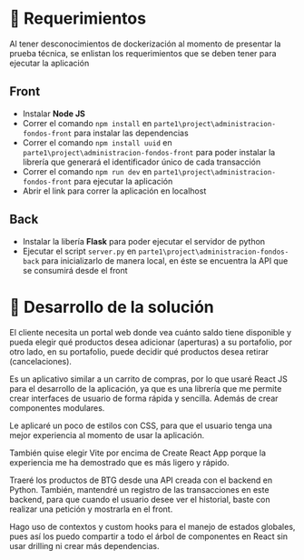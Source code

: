 # 🎁 Requerimientos
Al tener desconocimientos de dockerización al momento de presentar la prueba técnica, se enlistan
los requerimientos que se deben tener para ejecutar la aplicación

## Front
* Instalar **Node JS**
* Correr el comando `npm install` en `parte1\project\administracion-fondos-front` para instalar las dependencias
* Correr el comando `npm install uuid` en `parte1\project\administracion-fondos-front` para poder instalar la librería que generará el identificador único de cada transacción
* Correr el comando `npm run dev` en `parte1\project\administracion-fondos-front` para ejecutar la aplicación
* Abrir el link para correr la aplicación en localhost

## Back
* Instalar la libería **Flask** para poder ejecutar el servidor de python
* Ejecutar el script `server.py` en `parte1\project\administracion-fondos-back` para inicializarlo de manera local, en éste se encuentra la API que se consumirá desde el front
    
# 🧠 Desarrollo de la solución
El cliente necesita un portal web donde vea cuánto saldo tiene disponible y pueda elegir qué productos desea adicionar (aperturas) a su portafolio, por otro lado, en su portafolio, puede decidir qué productos desea retirar (cancelaciones).

Es un aplicativo similar a un carrito de compras, por lo que usaré React JS para el desarrollo de la aplicación, ya que es una librería que me permite crear interfaces de usuario de forma rápida y sencilla. Además de crear componentes modulares.

Le aplicaré un poco de estilos con CSS, para que el usuario tenga una mejor experiencia al momento de usar la aplicación.

También quise elegir Vite por encima de Create React App porque la experiencia me ha demostrado que es más ligero y rápido.

Traeré los productos de BTG desde una API creada con el backend en Python.
También, mantendré un registro de las transacciones en este backend, para que cuando el usuario desee ver el historial, baste con realizar una petición y mostrarla en el front.

Hago uso de contextos y custom hooks para el manejo de estados globales, pues así los puedo compartir a todo el árbol de componentes en React sin usar drilling ni crear más dependencias.